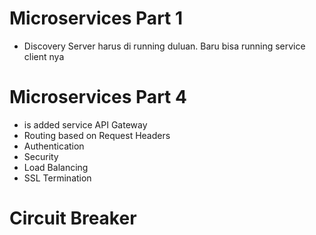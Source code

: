 # Microservices Part 1


- Discovery Server harus di running duluan. Baru bisa running service client nya

# Microservices Part 4

- is added service API Gateway
- Routing based on Request Headers
- Authentication
- Security
- Load Balancing
- SSL Termination

# Circuit Breaker

